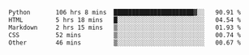 <!--START_SECTION:waka-->

```txt
Python       106 hrs 8 mins  ██████████████████████▓░░   90.91 %
HTML         5 hrs 18 mins   █░░░░░░░░░░░░░░░░░░░░░░░░   04.54 %
Markdown     2 hrs 15 mins   ▒░░░░░░░░░░░░░░░░░░░░░░░░   01.93 %
CSS          52 mins         ▒░░░░░░░░░░░░░░░░░░░░░░░░   00.74 %
Other        46 mins         ▒░░░░░░░░░░░░░░░░░░░░░░░░   00.67 %
```

<!--END_SECTION:waka-->
